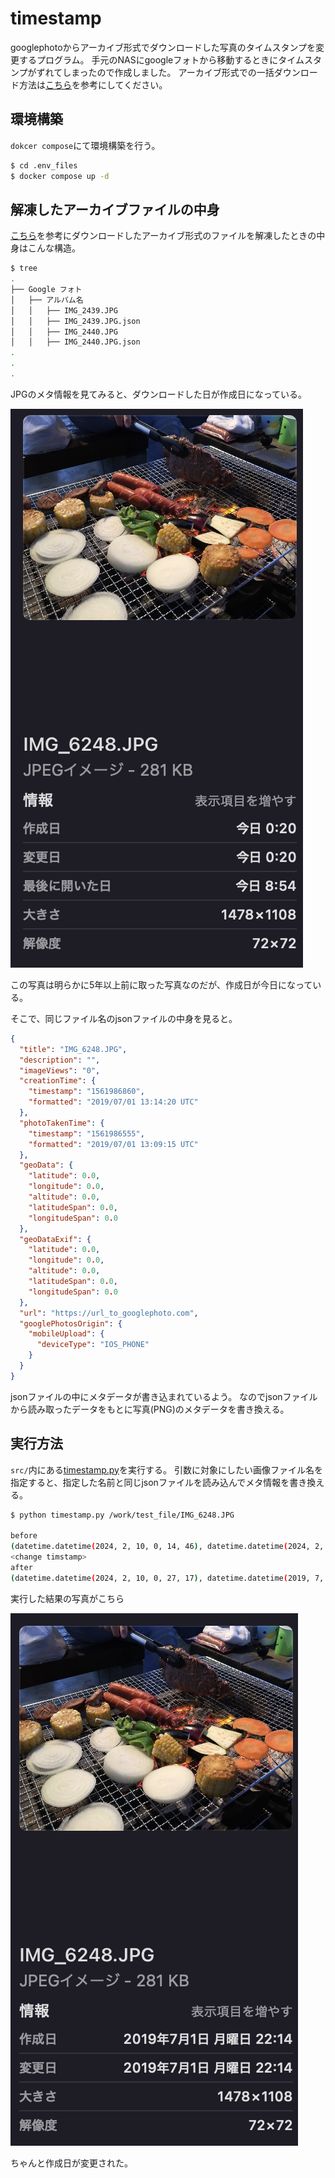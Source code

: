 # timestamp
googlephotoからアーカイブ形式でダウンロードした写真のタイムスタンプを変更するプログラム。
手元のNASにgoogleフォトから移動するときにタイムスタンプがずれてしまったので作成しました。
アーカイブ形式での一括ダウンロード方法は[こちら](https://support.google.com/accounts/answer/3024190?sjid=16825085842255200521-AP)を参考にしてください。

## 環境構築
`dokcer compose`にて環境構築を行う。


```sh
$ cd .env_files
$ docker compose up -d
```

## 解凍したアーカイブファイルの中身
[こちら](https://support.google.com/accounts/answer/3024190?sjid=16825085842255200521-AP)を参考にダウンロードしたアーカイブ形式のファイルを解凍したときの中身はこんな構造。

```sh
$ tree
.
├── Google フォト
│   ├── アルバム名
│   │   ├── IMG_2439.JPG
│   │   ├── IMG_2439.JPG.json
│   │   ├── IMG_2440.JPG
│   │   ├── IMG_2440.JPG.json
.
.
.
```
JPGのメタ情報を見てみると、ダウンロードした日が作成日になっている。

![before](doc/fig/before.png)

この写真は明らかに5年以上前に取った写真なのだが、作成日が今日になっている。

そこで、同じファイル名のjsonファイルの中身を見ると。

```.json
{
  "title": "IMG_6248.JPG",
  "description": "",
  "imageViews": "0",
  "creationTime": {
    "timestamp": "1561986860",
    "formatted": "2019/07/01 13:14:20 UTC"
  },
  "photoTakenTime": {
    "timestamp": "1561986555",
    "formatted": "2019/07/01 13:09:15 UTC"
  },
  "geoData": {
    "latitude": 0.0,
    "longitude": 0.0,
    "altitude": 0.0,
    "latitudeSpan": 0.0,
    "longitudeSpan": 0.0
  },
  "geoDataExif": {
    "latitude": 0.0,
    "longitude": 0.0,
    "altitude": 0.0,
    "latitudeSpan": 0.0,
    "longitudeSpan": 0.0
  },
  "url": "https://url_to_googlephoto.com",
  "googlePhotosOrigin": {
    "mobileUpload": {
      "deviceType": "IOS_PHONE"
    }
  }
}
```

jsonファイルの中にメタデータが書き込まれているよう。
なのでjsonファイルから読み取ったデータをもとに写真(PNG)のメタデータを書き換える。


## 実行方法
`src/`内にある[timestamp.py](src/timestamp.py)を実行する。
引数に対象にしたい画像ファイル名を指定すると、指定した名前と同じjsonファイルを読み込んでメタ情報を書き換える。

```bash
$ python timestamp.py /work/test_file/IMG_6248.JPG

before
(datetime.datetime(2024, 2, 10, 0, 14, 46), datetime.datetime(2024, 2, 9, 15, 20, 5), datetime.datetime(2024, 2, 10, 0, 14, 47))
<change timstamp>
after
(datetime.datetime(2024, 2, 10, 0, 27, 17), datetime.datetime(2019, 7, 1, 13, 14, 20), datetime.datetime(2019, 7, 1, 13, 9, 15))
```

実行した結果の写真がこちら


![after](doc/fig/after.png)

ちゃんと作成日が変更された。